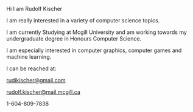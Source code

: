 Hi I am Rudolf Kischer

I am really interested in a variety of computer science topics.

I am currently Studying at Mcgill University and am working towards my undergraduate degree in Honours Computer Science.

I am especially interested in computer graphics, computer games and machine learning.


I can be reached at:

rudikischer@gmail.com

rudolf.kischer@mail.mcgill.ca

1-604-809-7838




